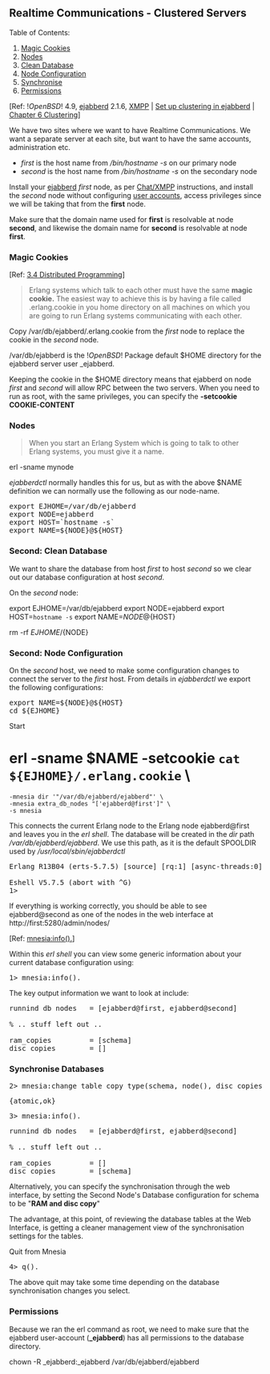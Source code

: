 ## Realtime Communications - Clustered Servers

<div class="toc">

Table of Contents:

<ol>
	<li><a href="#cluster.cookies">Magic Cookies</a></li>
	<li><a href="#cluster.nodes">Nodes</a></li>
	<li><a href="#cluster.cleandb">Clean Database</a></li>
	<li><a href="#cluster.config">Node Configuration</a></li>
	<li><a href="#cluster.sync">Synchronise</a></li>
	<li><a href="#cluster.permissions">Permissions</a></li>			
</ol>

</div>

&#91;Ref: $!OpenBSD!$ 4.9, [ejabberd](http://www.process-one.net/en/ejabberd/)
 2.1.6, [XMPP](http://xmpp.org/about-xmpp/) | [Set up clustering in ejabberd](http://dev.esl.eu/blog/2008/09/30/set-up-clustering-in-ejabberd/) |
[Chapter 6 Clustering](http://www.process-one.net/docs/ejabberd/guide_en.html#htoc86)]

We have two sites where we want to have Realtime Communications. We want a separate
server at each site, but want to have the same accounts, administration
etc. 

-	*first* is the host name from */bin/hostname -s* on our primary node
-	*second* is the host name from */bin/hostname -s* on the secondary node

Install your [ejabberd](http://www.process-one.net/en/ejabberd/) *first* node, as per 
[Chat/XMPP](../xmpp.html) instructions, and install
the *second* node without configuring [user accounts](../xmpp.html#user.accounts),
access privileges since we will be taking that from the **first** node.

Make sure that the domain name used for **first** is resolvable at node **second**,
and likewise the domain name for **second** is resolvable at node **first**.

<a name="cluster.cookies"></a>

### Magic Cookies

&#91;Ref: [3.4 Distributed Programming](http://www.erlang.org/doc/getting_started/conc_prog.html)]

<blockquote>
Erlang systems which talk to each other must have the same <strong>magic cookie.</strong>
The easiest way to achieve this is by having a file called .erlang.cookie in you home
directory on all machines on which you are going to run Erlang systems communicating
with each other.
</blockquote>

Copy /var/db/ejabberd/.erlang.cookie from the *first* node to replace the cookie in the
*second* node.

/var/db/ejabberd is the $!OpenBSD!$ Package default $HOME directory for the ejabberd server
user _ejabberd.

Keeping the cookie in the $HOME directory means that ejabberd on node *first* and *second* will
allow RPC between the two servers. When you need to run as root, with the same privileges, you
can specify the **-setcookie COOKIE-CONTENT**

<a name="cluster.nodes"></a>

### Nodes

<blockquote>
When you start an Erlang System which is going to talk to other Erlang systems,
you must give it a name.
</blockquote>

<!--(block|syntax("bash"))-->
erl -sname mynode
<!--(end)-->

*ejabberdctl* normally handles this for us, but as with the above $NAME definition
we can normally use the following as our node-name.

<pre class="command-line">
export EJHOME=/var/db/ejabberd
export NODE=ejabberd
export HOST=`hostname -s`
export NAME=${NODE}@${HOST}
</pre>

<a name="cluster.cleandb"></a>

### Second: Clean Database

We want to share the database from host *first* to host *second* so we clear out
our database configuration at host *second*.

On the *second* node:

<!--(block|syntax("bash"))-->
export EJHOME=/var/db/ejabberd
export NODE=ejabberd
export HOST=`hostname -s`
export NAME=${NODE}@${HOST}

rm -rf ${EJHOME}/${NODE}
<!--(end)-->

<a name="cluster.config"></a>

### Second: Node Configuration

On the *second* host, we need to make some configuration changes to connect
the server to the *first* host. From details in *ejabberdctl* we export the
following configurations:

<pre class="command-line">
export NAME=${NODE}@${HOST}
cd ${EJHOME}
</pre>

Start 

<!--(block|syntax("bash"))-->
# erl -sname $NAME -setcookie `cat ${EJHOME}/.erlang.cookie` \
    -mnesia dir '"/var/db/ejabberd/ejabberd"' \
	-mnesia extra_db_nodes "['ejabberd@first']" \
	-s mnesia
<!--(end)-->

This connects the current Erlang node to the Erlang node ejabberd@first and leaves you
in the *erl shell*. The database will be created in the *dir* path */var/db/ejabberd/ejabberd*.
We use this path, as it is the default SPOOLDIR used by */usr/local/sbin/ejabberdctl*

<pre class="screen-output">
Erlang R13B04 (erts-5.7.5) [source] [rq:1] [async-threads:0] [kernel-poll:false]

Eshell V5.7.5 (abort with ^G)
1> _
</pre>

If everything is working correctly, you should be able to see ejabberd@second as one of
the nodes in the web interface at http://first:5280/admin/nodes/

&#91;Ref: [mnesia:info().](http://www.erlang.org/doc/man/mnesia.html#info-0)]

Within this *erl shell* you can view some generic information about your current
database configuration using:

<pre class="command-line">
1> mnesia:info().
</pre>

The key output information we want to look at include:

<pre class="screen-output">
runnind db nodes   = [ejabberd@first, ejabberd@second]

% .. stuff left out ..

ram_copies         = [schema]
disc_copies        = []
</pre>

<a name="cluster.sync"></a>

### Synchronise Databases

<pre class="command-line">
2> mnesia:change_table_copy_type(schema, node(), disc_copies).
</pre>
<pre class="screen-output">
{atomic,ok}
</pre>
<pre class="command-line">
3> mnesia:info().
</pre>
<pre class="screen-output">
runnind db nodes   = [ejabberd@first, ejabberd@second]

% .. stuff left out ..

ram_copies         = []
disc_copies        = [schema]
</pre>

Alternatively, you can specify the synchronisation through the web interface,
by setting the Second Node's Database configuration for schema to be "**RAM and disc copy**"

The advantage, at this point, of reviewing the database tables at the Web Interface,
is getting a cleaner management view of the synchronisation settings for the tables.

Quit from Mnesia

<pre class="command-line">
4> q().
</pre>

The above quit may take some time depending on the database synchronisation changes you select.

<a name="cluster.permissions"></a>

### Permissions

Because we ran the erl command as root, we need to make sure that
the ejabberd user-account (**_ejabberd**) has all permissions to the
database directory.

<!--(block|syntax("bash"))-->
chown -R _ejabberd:_ejabberd /var/db/ejabberd/ejabberd
<!--(end)-->
